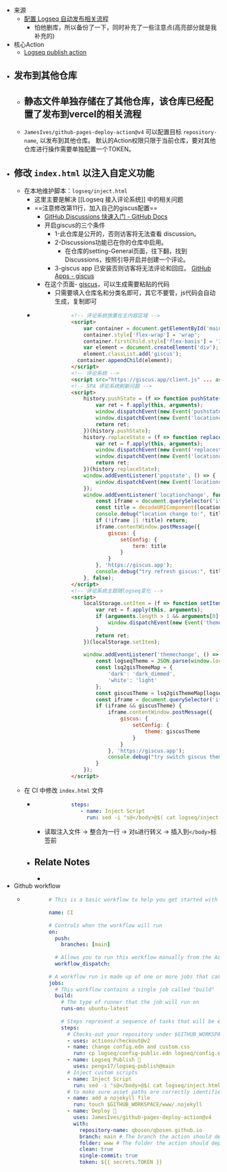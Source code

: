 - 来源
	- [配置 Logseq 自动发布相关流程](https://logseq.abosen.top/#/page/%E9%85%8D%E7%BD%AE%20logseq%20%E8%87%AA%E5%8A%A8%E5%8F%91%E5%B8%83%E7%9B%B8%E5%85%B3%E6%B5%81%E7%A8%8B)
		- 怕他删库，所以备份了一下，同时补充了一些注意点(高亮部分就是我补充的)
- 核心Action
	- [Logseq publish action](https://github.com/marketplace/actions/logseq-publish)
- ## 发布到其他仓库
	- 静态文件单独存储在了其他仓库，该仓库已经配置了发布到vercel的相关流程
		-
	- `JamesIves/github-pages-deploy-action@v4` 可以配置目标 `repository-name`, 以发布到其他仓库。
	  默认的Action权限只限于当前仓库，要对其他仓库进行操作需要单独配置一个TOKEN。
- ## 修改 `index.html` 以注入自定义功能
	- 在本地维护脚本：`logseq/inject.html`
		- 这里主要是解决 [[Logseq 接入评论系统]] 中的相关问题
		- ==注意修改第11行，加入自己的giscus配置==
			- [GitHub Discussions 快速入门 - GitHub Docs](https://docs.github.com/cn/discussions/quickstart)
			- 开启giscus的三个条件
				- 1-此仓库是公开的，否则访客将无法查看 discussion。
				- 2-Discussions功能已在你的仓库中启用。
					- 在仓库的setting-General页面，往下翻，找到Discussions，按照引导开启并创建一个评论。
				- 3-giscus app 已安装否则访客将无法评论和回应。 [GitHub Apps - giscus](https://github.com/apps/giscus)
			- 在这个页面- [giscus](https://giscus.app/zh-CN)，可以生成需要粘贴的代码
				- 只需要填入仓库名和分类名即可，其它不要管，js代码会自动生成，复制即可
		- ``` html
		  			  <!-- 评论系统放置在主内容区域 -->
		  			  <script>
		  			      var container = document.getElementById('main-content-container');
		  			      container.style['flex-wrap'] = 'wrap';
		  			      container.firstChild.style['flex-basis'] = '100%';
		  			      var element = document.createElement('div');
		  			      element.classList.add('giscus');
		  			  	container.appendChild(element);
		  			  </script>
		  			  <!-- 评论系统 -->
		  			  <script src="https://giscus.app/client.js" ... async></script>
		  			  <!-- SPA 评论系统刷新问题 -->
		  			  <script>
		  			      history.pushState = (f => function pushState() {
		  			          var ret = f.apply(this, arguments);
		  			          window.dispatchEvent(new Event('pushstate'));
		  			          window.dispatchEvent(new Event('locationchange'));
		  			          return ret;
		  			      })(history.pushState);
		  			      history.replaceState = (f => function replaceState() {
		  			          var ret = f.apply(this, arguments);
		  			          window.dispatchEvent(new Event('replacestate'));
		  			          window.dispatchEvent(new Event('locationchange'));
		  			          return ret;
		  			      })(history.replaceState);
		  			      window.addEventListener('popstate', () => {
		  			          window.dispatchEvent(new Event('locationchange'))
		  			      });
		  			      window.addEventListener('locationchange', function() {
		  			          const iframe = document.querySelector('iframe.giscus-frame');
		  			          const title = decodeURIComponent(location.hash.split('/').slice(-1)[0]);
		  			          console.debug("location change to:", title, iframe);
		  			          if (!iframe || !title) return;
		  			          iframe.contentWindow.postMessage({
		  			              giscus: {
		  			                  setConfig: {
		  			                      term: title
		  			                  }
		  			              }
		  			          }, 'https://giscus.app');
		  			          console.debug("try refresh giscus:", title);
		  			      }, false);
		  			  </script>
		  			  <!-- 评论系统主题随logseq变化 -->
		  			  <script>
		  			      localStorage.setItem = (f => function setItem() {
		  			          var ret = f.apply(this, arguments);
		  			          if (arguments.length > 1 && arguments[0] == 'theme') {
		  			              window.dispatchEvent(new Event('themechange'));
		  			          }
		  			          return ret;
		  			      })(localStorage.setItem);
		  			  
		  			      window.addEventListener('themechange', () => {
		  			          const logseqTheme = JSON.parse(window.localStorage.getItem('theme'));
		  			          const lsq2gisThemeMap = {
		  			              'dark': 'dark_dimmed',
		  			              'white': 'light'
		  			          };
		  			          const giscusTheme = lsq2gisThemeMap[logseqTheme];
		  			          const iframe = document.querySelector('iframe.giscus-frame');
		  			          if (iframe && giscusTheme) {
		  			              iframe.contentWindow.postMessage({
		  			                  giscus: {
		  			                      setConfig: {
		  			                          theme: giscusTheme
		  			                      }
		  			                  }
		  			              }, 'https://giscus.app');
		  			              console.debug("try switch giscus theme:", giscusTheme);
		  			          }
		  			      });
		  			  </script>
		  ```
	- 在 CI 中修改 `index.html` 文件
		- ``` yaml
		  			  steps:
		  			     - name: Inject Script
		  			       run: sed -i "s@</body>@$( cat logseq/inject.html | tr '\n' ' ' | sed 's@&@\\&@g' )</body>@"  www/index.html
		  ```
			- 读取注入文件 → 整合为一行 → 对`&`进行转义 → 插入到`</body>`标签前
		- Relate Notes
			-
			-
- Github workflow
	- ``` yml
	  		  # This is a basic workflow to help you get started with Actions
	  		  
	  		  name: CI
	  		  
	  		  # Controls when the workflow will run
	  		  on:
	  		    push:
	  		      branches: [main]
	  		  
	  		    # Allows you to run this workflow manually from the Actions tab
	  		    workflow_dispatch:
	  		  
	  		  # A workflow run is made up of one or more jobs that can run sequentially or in parallel
	  		  jobs:
	  		    # This workflow contains a single job called "build"
	  		    build:
	  		      # The type of runner that the job will run on
	  		      runs-on: ubuntu-latest
	  		  
	  		      # Steps represent a sequence of tasks that will be executed as part of the job
	  		      steps:
	  		        # Checks-out your repository under $GITHUB_WORKSPACE, so your job can access it
	  		        - uses: actions/checkout@v2
	  		        - name: change config.edn and custom.css
	  		          run: cp logseq/config-public.edn logseq/config.edn
	  		        - name: Logseq Publish 🚩
	  		          uses: pengx17/logseq-publish@main
	  		        # Inject custom scripts
	  		        - name: Inject Script
	  		          run: sed -i "s@</body>@$( cat logseq/inject.html | tr '\n' ' ' | sed 's@&@\\&@g' )</body>@"  www/index.html
	  		        # to make sure asset paths are correctly identified
	  		        - name: add a nojekyll file
	  		          run: touch $GITHUB_WORKSPACE/www/.nojekyll
	  		        - name: Deploy 🚀
	  		          uses: JamesIves/github-pages-deploy-action@v4
	  		          with:
	  		            repository-name: qbosen/qbosen.github.io
	  		            branch: main # The branch the action should deploy to.
	  		            folder: www # The folder the action should deploy.
	  		            clean: true
	  		            single-commit: true
	  		            token: ${{ secrets.TOKEN }}
	  ```